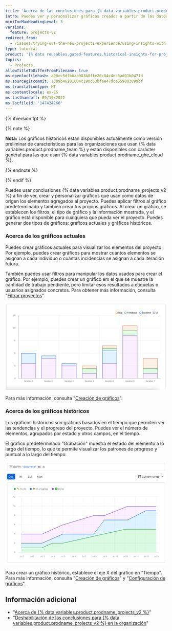 ```yaml
---
title: 'Acerca de las conclusiones para {% data variables.product.prodname_projects_v2 %}'
intro: Puedes ver y personalizar gráficos creados a partir de los datos del proyecto.
miniTocMaxHeadingLevel: 3
versions:
  feature: projects-v2
redirect_from:
  - /issues/trying-out-the-new-projects-experience/using-insights-with-projects
type: tutorial
product: '{% data reusables.gated-features.historical-insights-for-projects %}'
topics:
  - Projects
allowTitleToDifferFromFilename: true
ms.openlocfilehash: a90ec5dfb6aa983b8ffe26c84c4ec6ad01b0471d
ms.sourcegitcommit: 1309b46201604c190c63bfee47dce559003899bf
ms.translationtype: HT
ms.contentlocale: es-ES
ms.lasthandoff: 09/10/2022
ms.locfileid: '147424260'
---
```

{% ifversion fpt %}

{% note %}

**Nota:** Los gráficos históricos están disponibles actualmente como versión preliminar de características para las organizaciones que usan {% data variables.product.prodname_team %} y están disponibles con carácter general para las que usan {% data variables.product.prodname_ghe_cloud %}.

{% endnote %}

{% endif %}

 Puedes usar conclusiones {% data variables.product.prodname_projects_v2 %} a fin de ver, crear y personalizar gráficos que usan como datos de origen los elementos agregados al proyecto. Puedes aplicar filtros al gráfico predeterminado y también crear tus propios gráficos. Al crear un gráfico, se establecen los filtros, el tipo de gráfico y la información mostrada, y el gráfico está disponible para cualquiera que pueda ver el proyecto. Puedes generar dos tipos de gráficos: gráficos actuales y gráficos históricos.

 ### Acerca de los gráficos actuales

Puedes crear gráficos actuales para visualizar los elementos del proyecto. Por ejemplo, puedes crear gráficos para mostrar cuántos elementos se asignan a cada individuo o cuántas incidencias se asignan a cada iteración futura.

También puedes usar filtros para manipular los datos usados para crear el gráfico. Por ejemplo, puedes crear un gráfico em el que se muestre la cantidad de trabajo pendiente, pero limitar esos resultados a etiquetas o usuarios asignados concretos. Para obtener más información, consulta "[Filtrar proyectos](/issues/planning-and-tracking-with-projects/customizing-views-in-your-project/filtering-projects)".

 ![Captura de pantalla en la que se muestra un gráfico de columnas apiladas que muestra los tipos de elementos de cada iteración](/assets/images/help/issues/column-chart-example.png)

Para más información, consulta "[Creación de gráficos](/issues/planning-and-tracking-with-projects/viewing-insights-from-your-project/creating-charts)".

 ### Acerca de los gráficos históricos

 Los gráficos históricos son gráficos basados en el tiempo que permiten ver las tendencias y el progreso del proyecto. Puedes ver el número de elementos, agrupados por estado y otros campos, en el tiempo.
 
 El gráfico predeterminado "Grabación" muestra el estado del elemento a lo largo del tiempo, lo que te permite visualizar los patrones de progreso y puntual a lo largo del tiempo. 

![Captura de pantalla en la que se muestra un ejemplo del gráfico de grabación predeterminado para la iteración actual](/assets/images/help/issues/burnup-example.png)

 Para crear un gráfico histórico, establece el eje X del gráfico en "Tiempo". Para más información, consulta "[Creación de gráficos](/issues/planning-and-tracking-with-projects/viewing-insights-from-your-project/creating-charts)" y "[Configuración de gráficos](/issues/planning-and-tracking-with-projects/viewing-insights-from-your-project/configuring-charts)".

## Información adicional

- "[Acerca de {% data variables.product.prodname_projects_v2 %}](/issues/planning-and-tracking-with-projects/learning-about-projects/about-projects)"
- "[Deshabilitación de las conclusiones para {% data variables.product.prodname_projects_v2 %} en la organización](/organizations/managing-organization-settings/disabling-insights-for-projects-in-your-organization)"
